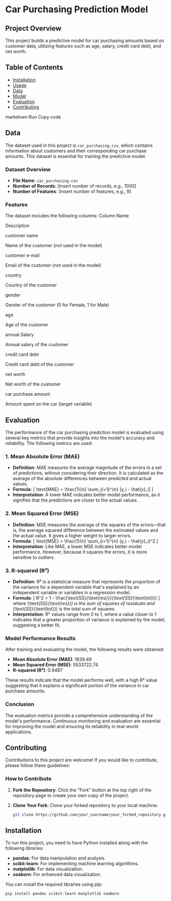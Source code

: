 # Car Purchasing Prediction Model

## Project Overview
This project builds a predictive model for car purchasing amounts based on customer data, utilizing features such as age, salary, credit card debt, and net worth.

## Table of Contents
- [Installation](#installation)
- [Usage](#usage)
- [Data](#data)
- [Model](#model)
- [Evaluation](#evaluation)
- [Contributing](#contributing)


markdown
Run
Copy code
## Data

The dataset used in this project is `car_purchasing.csv`, which contains information about customers and their corresponding car purchase amounts. This dataset is essential for training the predictive model.

### Dataset Overview
- **File Name**: `car_purchasing.csv`
- **Number of Records**: [Insert number of records, e.g., 1000]
- **Number of Features**: [Insert number of features, e.g., 9]

### Features
The dataset includes the following columns:
Column Name

Description

customer name

Name of the customer (not used in the model)

customer e-mail

Email of the customer (not used in the model)

country

Country of the customer

gender

Gender of the customer (0 for Female, 1 for Male)

age

Age of the customer

annual Salary

Annual salary of the customer

credit card debt

Credit card debt of the customer

net worth

Net worth of the customer

car purchase amount

Amount spent on the car (target variable)
## Evaluation

The performance of the car purchasing prediction model is evaluated using several key metrics that provide insights into the model's accuracy and reliability. The following metrics are used:

### 1. Mean Absolute Error (MAE)
- **Definition**: MAE measures the average magnitude of the errors in a set of predictions, without considering their direction. It is calculated as the average of the absolute differences between predicted and actual values.
- **Formula**: 
  \[
  \text{MAE} = \frac{1}{n} \sum_{i=1}^{n} |y_i - \hat{y}_i|
  \]
- **Interpretation**: A lower MAE indicates better model performance, as it signifies that the predictions are closer to the actual values.

### 2. Mean Squared Error (MSE)
- **Definition**: MSE measures the average of the squares of the errors—that is, the average squared difference between the estimated values and the actual value. It gives a higher weight to larger errors.
- **Formula**: 
  \[
  \text{MSE} = \frac{1}{n} \sum_{i=1}^{n} (y_i - \hat{y}_i)^2
  \]
- **Interpretation**: Like MAE, a lower MSE indicates better model performance. However, because it squares the errors, it is more sensitive to outliers.

### 3. R-squared (R²)
- **Definition**: R² is a statistical measure that represents the proportion of the variance for a dependent variable that's explained by an independent variable or variables in a regression model.
- **Formula**: 
  \[
  R^2 = 1 - \frac{\text{SS}_{\text{res}}}{\text{SS}_{\text{tot}}}
  \]
  where \(\text{SS}_{\text{res}}\) is the sum of squares of residuals and \(\text{SS}_{\text{tot}}\) is the total sum of squares.
- **Interpretation**: R² values range from 0 to 1, where a value closer to 1 indicates that a greater proportion of variance is explained by the model, suggesting a better fit.

### Model Performance Results
After training and evaluating the model, the following results were obtained:
- **Mean Absolute Error (MAE)**: 1639.49
- **Mean Squared Error (MSE)**: 5533722.74
- **R-squared (R²)**: 0.9487

These results indicate that the model performs well, with a high R² value suggesting that it explains a significant portion of the variance in car purchase amounts.

### Conclusion
The evaluation metrics provide a comprehensive understanding of the model's performance. Continuous monitoring and evaluation are essential for improving the model and ensuring its reliability in real-world applications.
## Contributing

Contributions to this project are welcome! If you would like to contribute, please follow these guidelines:

### How to Contribute

1. **Fork the Repository**: Click the "Fork" button at the top right of the repository page to create your own copy of the project.

2. **Clone Your Fork**: Clone your forked repository to your local machine:
   ```bash
   git clone https://github.com/your_username/your_forked_repository.git


## Installation
To run this project, you need to have Python installed along with the following libraries:
- **pandas**: For data manipulation and analysis.
- **scikit-learn**: For implementing machine learning algorithms.
- **matplotlib**: For data visualization.
- **seaborn**: For enhanced data visualization.

You can install the required libraries using pip:

```bash
pip install pandas scikit-learn matplotlib seaborn
